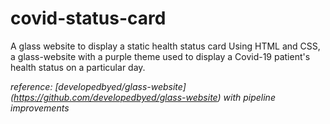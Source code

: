 # covid-status-card
A glass website to display a static health status card
Using HTML and CSS, a glass-website with a purple theme used to display a Covid-19 patient's health status on a particular day.

*reference: [developedbyed/glass-website] (https://github.com/developedbyed/glass-website) with pipeline improvements*
